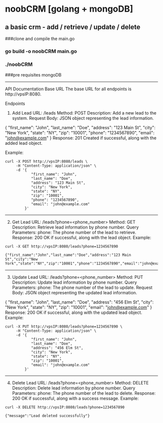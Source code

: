 # noobCRM [golang + mongoDB]
a basic crm - add / retrieve / update / delete
----------------

###clone and compile the main.go 
### go build -o noobCRM main.go
### ./noobCRM


###pre requisites
mongoDB 



-----------------------------------------------------
API Documentation
Base URL
The base URL for all endpoints is http://vpsIP:8080.

Endpoints
1. Add Lead
URL: /leads
Method: POST
Description: Add a new lead to the system.
Request Body: JSON object representing the lead information.

{
    "first_name": "John",
    "last_name": "Doe",
    "address": "123 Main St",
    "city": "New York",
    "state": "NY",
    "zip": "10001",
    "phone": "1234567890",
    "email": "john@example.com"
}
Response: 201 Created if successful, along with the added lead object.


Example:
```
curl -X POST http://vpsIP:8080/leads \
     -H "Content-Type: application/json" \
     -d '{
            "first_name": "John",
            "last_name": "Doe",
            "address": "123 Main St",
            "city": "New York",
            "state": "NY",
            "zip": "10001",
            "phone": "1234567890",
            "email": "john@example.com"
         }'
```
--------------------------------------------------------------------------------------

2. Get Lead
URL: /leads?phone=<phone_number>
Method: GET
Description: Retrieve lead information by phone number.
Query Parameters:
phone: The phone number of the lead to retrieve.
Response: 200 OK if successful, along with the lead object.
Example:
```
curl -X GET http://vpsIP:8080/leads?phone=1234567890

{"first_name":"John","last_name":"Doe","address":"123 Main St","city":"New York","state":"NY","zip":"10001","phone":"1234567890","email":"john@example.com"}
```
-------------------------------------------------------------------------------------

3. Update Lead
URL: /leads?phone=<phone_number>
Method: PUT
Description: Update lead information by phone number.
Query Parameters:
phone: The phone number of the lead to update.
Request Body: JSON object representing the updated lead information.

{
    "first_name": "John",
    "last_name": "Doe",
    "address": "456 Elm St",
    "city": "New York",
    "state": "NY",
    "zip": "10001",
    "email": "john@example.com"
}
Response: 200 OK if successful, along with the updated lead object.
Example:
```
curl -X PUT http://vpsIP:8080/leads?phone=1234567890 \
     -H "Content-Type: application/json" \
     -d '{
            "first_name": "John",
            "last_name": "Doe",
            "address": "456 Elm St",
            "city": "New York",
            "state": "NY",
            "zip": "10001",
            "email": "john@example.com"
         }'

```
--------------------------------------------------------------------------------------

4. Delete Lead
URL: /leads?phone=<phone_number>
Method: DELETE
Description: Delete lead information by phone number.
Query Parameters:
phone: The phone number of the lead to delete.
Response: 200 OK if successful, along with a success message.
Example:
```
curl -X DELETE http://vpsIP:8080/leads?phone=1234567890

{"message":"Lead deleted successfully"}
```
